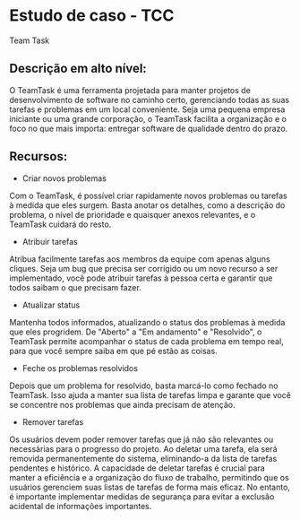 # Estudo de caso - TCC

Team Task

## Descrição em alto nível:
O TeamTask é uma ferramenta projetada para manter projetos de desenvolvimento de software no caminho certo, gerenciando todas as suas tarefas e problemas em um local conveniente. Seja uma pequena empresa iniciante ou uma grande corporação, o TeamTask facilita a organização e o foco no que mais importa: entregar software de qualidade dentro do prazo.

## Recursos:

- Criar novos problemas

Com o TeamTask, é possível criar rapidamente novos problemas ou tarefas à medida que eles surgem. Basta anotar os detalhes, como a descrição do problema, o nível de prioridade e quaisquer anexos relevantes, e o TeamTask cuidará do resto.

- Atribuir tarefas

Atribua facilmente tarefas aos membros da equipe com apenas alguns cliques. Seja um bug que precisa ser corrigido ou um novo recurso a ser implementado, você pode atribuir tarefas à pessoa certa e garantir que todos saibam o que precisam fazer.

- Atualizar status

Mantenha todos informados, atualizando o status dos problemas à medida que eles progridem. De "Aberto" a "Em andamento" e "Resolvido", o TeamTask permite acompanhar o status de cada problema em tempo real, para que você sempre saiba em que pé estão as coisas.

- Feche os problemas resolvidos

Depois que um problema for resolvido, basta marcá-lo como fechado no TeamTask. Isso ajuda a manter sua lista de tarefas limpa e garante que você se concentre nos problemas que ainda precisam de atenção.

- Remover tarefas

Os usuários devem poder remover tarefas que já não são relevantes ou necessárias para o progresso do projeto. Ao deletar uma tarefa, ela será removida permanentemente do sistema, eliminando-a da lista de tarefas pendentes e histórico. A capacidade de deletar tarefas é crucial para manter a eficiência e a organização do fluxo de trabalho, permitindo que os usuários gerenciem suas listas de tarefas de forma mais eficaz. No entanto, é importante implementar medidas de segurança para evitar a exclusão acidental de informações importantes.

